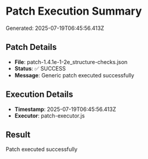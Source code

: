 # Patch Execution Summary
Generated: 2025-07-19T06:45:56.413Z

## Patch Details
- **File**: patch-1.4.1e-1-2e_structure-checks.json
- **Status**: ✅ SUCCESS
- **Message**: Generic patch executed successfully

## Execution Details
- **Timestamp**: 2025-07-19T06:45:56.413Z
- **Executor**: patch-executor.js

## Result
Patch executed successfully
